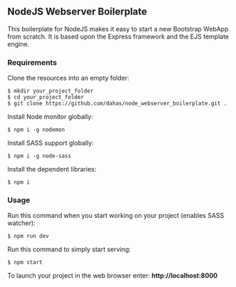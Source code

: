 ## NodeJS Webserver Boilerplate

This boilerplate for NodeJS makes it easy to start a new Bootstrap WebApp from scratch. It is based upon the Express framework and the EJS template engine.

### Requirements

Clone the resources into an empty folder:
```
$ mkdir your_project_folder
$ cd your_project_folder
$ git clone https://github.com/dahas/node_webserver_boilerplate.git .
```

Install Node monitor globally:

```
$ npm i -g nodemon
```

Install SASS support globally:

```
$ npm i -g node-sass
```

Install the dependent libraries:
```
$ npm i
```

### Usage

Run this command when you start working on your project (enables SASS watcher):

```
$ npm run dev
```

Run this command to simply start serving:

```
$ npm start
```

To launch your project in the web browser enter:
**http://localhost:8000**